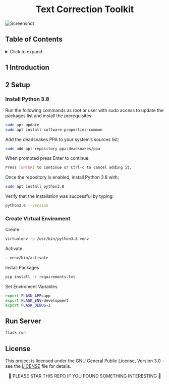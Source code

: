 <h1 align="center">
Text Correction Toolkit
</h1>

<img src="https://user-images.githubusercontent.com/9976294/73755171-89f09f00-475d-11ea-9615-4a43ec4d522d.png" alt="Screenshot" align="center"/>



## Table of Contents
<!-- ⛔️ MD-MAGIC-EXAMPLE:START (TOC:collapse=true&collapseText=Click to expand) -->
<details>
<summary>Click to expand</summary>

1. [Introduction](#1-introduction)
2. [Setup](#2-setup)
3. [License](#3-license)
4. [References](#4-references)

</details>
<!-- ⛔️ MD-MAGIC-EXAMPLE:END -->


## 1 Introduction

## 2 Setup

### Install Python 3.8
Run the following commands as root or user with sudo access to update the packages list and install the prerequisites:

```bash
sudo apt update
sudo apt install software-properties-common
```

Add the deadsnakes PPA to your system’s sources list:

```bash
sudo add-apt-repository ppa:deadsnakes/ppa
```
When prompted press Enter to continue:

```bash
Press [ENTER] to continue or Ctrl-c to cancel adding it.
```

Once the repository is enabled, install Python 3.8 with:

```bash
sudo apt install python3.8
```

Verify that the installation was successful by typing:

```bash
python3.8 --version
```

### Create Virtual Enviroment

Create
```bash
virtualenv -p /usr/bin/python3.8 venv
```

Activate
```bash
. venv/bin/activate
```

Install Packages
```bash
pip install -r requirements.txt
```

Set Enviroment Variables
```bash
export FLASK_APP=app
export FLASK_ENV=development
export FLASK_DEBUG=1
```

## Run Server
```bash
flask run
````

## License
This project is licensed under the GNU General Public License, Version 3.0 - see the [LICENSE](LICENSE) file for details.

<p align="center">
🌟 PLEASE STAR THIS REPO IF YOU FOUND SOMETHING INTERESTING 🌟
</p>